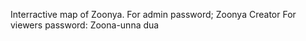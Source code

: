 Interractive map of Zoonya.
For admin password; Zoonya Creator
For viewers password: Zoona-unna dua

